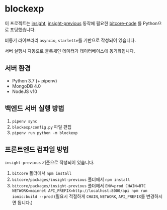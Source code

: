 # blockexp

이 프로젝트는 [insight](https://github.com/bitpay/bitcore/tree/master/packages/insight), [insight-previous](https://github.com/bitpay/bitcore/tree/master/packages/insight-previous) 동작에 필요한 [bitcore-node](https://github.com/bitpay/bitcore/tree/master/packages/bitcore-node) 를 Python으로 포팅했습니다.

비동기 라이브러리 `asyncio`, `starlette`를 기반으로 작성되어 있습니다.

서버 실행시 자동으로 블록체인 데이터가 데이터베이스에 동기화됩니다.



## 서버 환경

- Python 3.7 (+ pipenv)
- MongoDB 4.0
- NodeJS v10



## 백엔드 서버 실행 방법

1. `pipenv sync`
2. `blockexp/config.py` 파일 편집
3. `pipenv run python -m blockexp`



## 프론트엔드 컴파일 방법

`insight-previous` 기준으로 작성되어 있습니다.

1. `bitcore` 폴더에서 `npm install` 
2. `bitcore/packages/insight-previous` 폴더에서 `npm install` 
3. `bitcore/packages/insight-previous` 폴더에서 `ENV=prod CHAIN=BTC NETWORK=mainnet API_PREFIX=http://localhost:8000/api npm run ionic:build --prod` 
   (필요시 적절하게 `CHAIN`, `NETWORK`, `API_PREFIX`를 변경하시면 됩니다.)

